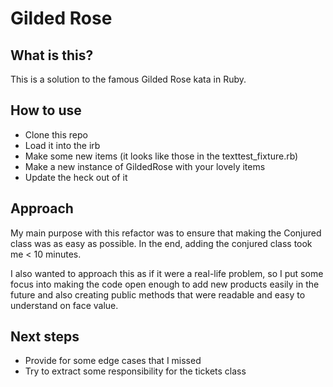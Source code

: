 # Gilded Rose

## What is this?
This is a solution to the famous Gilded Rose kata in Ruby.

## How to use

* Clone this repo
* Load it into the irb
* Make some new items (it looks like those in the texttest_fixture.rb)
* Make a new instance of GildedRose with your lovely items
* Update the heck out of it


## Approach

My main purpose with this refactor was to ensure that making the Conjured class was as easy as possible. In the end, adding the conjured class took me < 10 minutes.

I also wanted to approach this as if it were a real-life problem, so I put some focus into making the code open enough to add new products easily in the future and also creating public methods that were readable and easy to understand on face value.

## Next steps

* Provide for some edge cases that I missed
* Try to extract some responsibility for the tickets class
